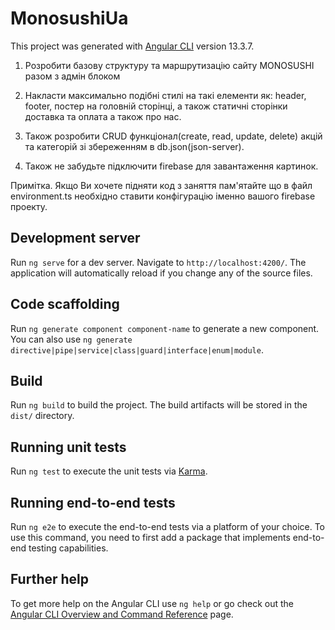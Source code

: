 # MonosushiUa

This project was generated with [Angular CLI](https://github.com/angular/angular-cli) version 13.3.7.

1. Розробити базову структуру та маршрутизацію сайту MONOSUSHI разом з адмін блоком

2. Накласти максимально подібні стилі на такі елементи як: header, footer, постер на головній сторінці, а також статичні сторінки доставка та оплата а також про нас.

3. Також розробити CRUD функціонал(create, read, update, delete) акцій та категорій зі збереженням в db.json(json-server).

4. Також не забудьте підключити firebase для завантаження картинок.

Примітка. Якщо Ви хочете підняти код з заняття пам'ятайте що в файл environment.ts необхідно ставити конфігурацію іменно вашого firebase проекту.
## Development server

Run `ng serve` for a dev server. Navigate to `http://localhost:4200/`. The application will automatically reload if you change any of the source files.

## Code scaffolding

Run `ng generate component component-name` to generate a new component. You can also use `ng generate directive|pipe|service|class|guard|interface|enum|module`.

## Build

Run `ng build` to build the project. The build artifacts will be stored in the `dist/` directory.

## Running unit tests

Run `ng test` to execute the unit tests via [Karma](https://karma-runner.github.io).

## Running end-to-end tests

Run `ng e2e` to execute the end-to-end tests via a platform of your choice. To use this command, you need to first add a package that implements end-to-end testing capabilities.

## Further help

To get more help on the Angular CLI use `ng help` or go check out the [Angular CLI Overview and Command Reference](https://angular.io/cli) page.
